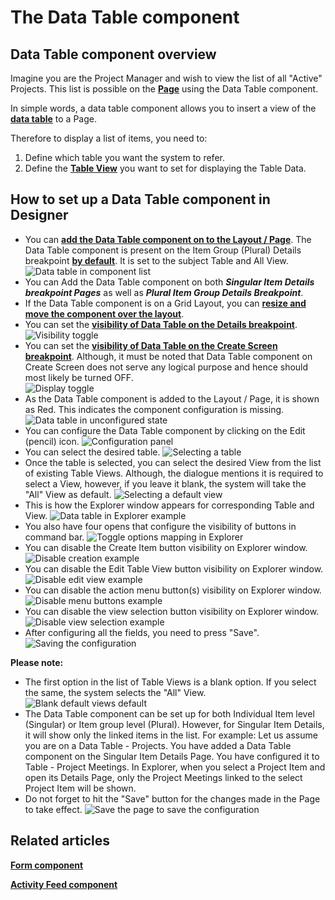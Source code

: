# The Data Table component

## Data Table component overview

Imagine you are the Project Manager and wish to view the list of all "Active" Projects. This list is possible on the [**Page**](https://docs.rapidplatform.com/books/glossary/page/page-layout-and-component "Page, layout and component") using the Data Table component.

In simple words, a data table component allows you to insert a view of the [**data table**](https://docs.rapidplatform.com/books/glossary/page/data-table "Data Table") to a Page.

Therefore to display a list of items, you need to:

1. Define which table you want the system to refer.
2. Define the [**Table View**](https://docs.rapidplatform.com/books/experiences-oxn/page/data-table-component-views "Data Table Component - Views") you want to set for displaying the Table Data.

## How to set up a Data Table component in Designer

- You can [**add the Data Table component on to the Layout / Page**](https://docs.rapidplatform.com/books/experiences/page/how-to-add-a-component-to-a-layout-page "How to add a component to a Layout / Page?"). The Data Table component is present on the Item Group (Plural) Details breakpoint [**by default**](https://docs.rapidplatform.com/books/experiences/page/how-to-configure-item-details-and-item-creation "How to configure Item Details and Item Creation?"). It is set to the subject Table and All View. 
    ![Data table in component list](<Data table in component list.png>)
- You can Add the Data Table component on both ***Singular Item Details breakpoint Pages*** as well as ***Plural Item Group Details Breakpoint***.
- If the Data Table component is on a Grid Layout, you can [**resize and move the component over the layout**](https://docs.rapidplatform.com/books/experiences/page/how-to-arrange-a-component-on-grid-layout "How to arrange a component on Grid layout?").
- You can set the [**visibility of Data Table on the Details breakpoint**](https://docs.rapidplatform.com/books/experiences/page/how-to-set-a-component-to-be-visible-hidden-on-item-details-and-create-breakpoints "How to set a component to be visible / hidden on 'Item Details' and 'Create' breakpoints?").   
    ![Visibility toggle](<../Visiblity toggle.png>)
- You can set the [**visibility of Data Table on the Create Screen breakpoint**](https://docs.rapidplatform.com/books/experiences/page/how-to-set-a-component-to-be-visible-hidden-on-item-details-and-create-breakpoints "How to set a component to be visible / hidden on 'Item Details' and 'Create' breakpoints?"). Although, it must be noted that Data Table component on Create Screen does not serve any logical purpose and hence should most likely be turned OFF.  
    ![Display toggle](<../Display toggle.png>)
- As the Data Table component is added to the Layout / Page, it is shown as Red. This indicates the component configuration is missing. 
    ![Data table in unconfigured state](<Data table in unconfigured state.png>)
- You can configure the Data Table component by clicking on the Edit (pencil) icon. 
    ![Configuration panel](<Configuration panel.png>)
- You can select the desired table. 
    ![Selecting a table](<Selecting a table.png>)
- Once the table is selected, you can select the desired View from the list of existing Table Views. Although, the dialogue mentions it is required to select a View, however, if you leave it blank, the system will take the "All" View as default. 
    ![Selecting a default view](<Selecting a default view.png>)
- This is how the Explorer window appears for corresponding Table and View. 
    ![Data table in Explorer example](<Data table in Explorer example.png>)
- You also have four opens that configure the visibility of buttons in command bar. 
    ![Toggle options mapping in Explorer](<Toggle options mapping in Explorer.png>)
- You can disable the Create Item button visibility on Explorer window. 
    ![Disable creation example](<Disable Creation example.png>)
- You can disable the Edit Table View button visibility on Explorer window. 
    ![Disable edit view example](<Disable edit view button.png>)
- You can disable the action menu button(s) visibility on Explorer window. 
    ![Disable menu buttons example](<Disable menu buttons example.png>)
- You can disable the view selection button visibility on Explorer window. 
    ![Disable view selection example](<Disable view selection example.png>)
- After configuring all the fields, you need to press "Save". 
    ![Saving the configuration](<Saving the configuration.png>)

**Please note:**

- The first option in the list of Table Views is a blank option. If you select the same, the system selects the "All" View.
    ![Blank default views default](<Blank default views default.png>)
- The Data Table component can be set up for both Individual Item level (Singular) or Item group level (Plural). However, for Singular Item Details, it will show only the linked items in the list. For example: Let us assume you are on a Data Table - Projects. You have added a Data Table component on the Singular Item Details Page. You have configured it to Table - Project Meetings. In Explorer, when you select a Project Item and open its Details Page, only the Project Meetings linked to the select Project Item will be shown.
- Do not forget to hit the "Save" button for the changes made in the Page to take effect. 
    ![Save the page to save the configuration](<Save the page to save the configuration.png>)

## Related articles

[**Form component**](https://docs.rapidplatform.com/books/experiences/page/what-is-a-form-component-on-a-layout-page "What is a Form Component on a Layout / Page?")

[**Activity Feed component**](https://docs.rapidplatform.com/books/experiences/page/what-is-an-activity-feed-component-on-a-layout-page "What is an Activity Feed component on a Layout / Page?")

